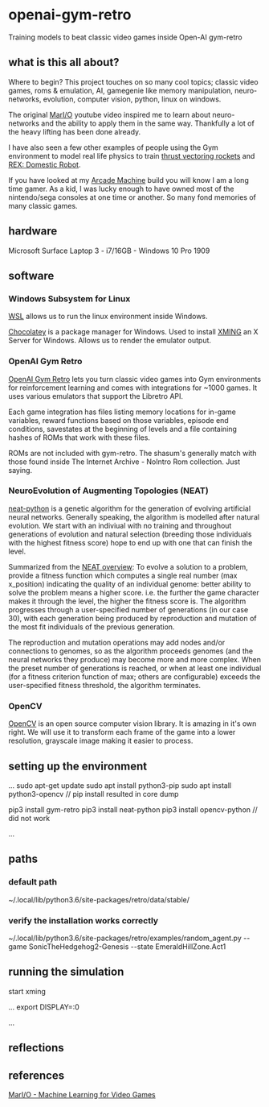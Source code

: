 # openai-gym-retro
Training models to beat classic video games inside Open-AI gym-retro

## what is this all about?
Where to begin? This project touches on so many cool topics; classic video games, roms & emulation, AI, gamegenie like memory manipulation, neuro-networks, evolution, computer vision, python, linux on windows. 

The original [MarI/O](https://www.youtube.com/watch?v=qv6UVOQ0F44) youtube video inspired me to learn about neuro-networks and the ability to apply them in the same way. Thankfully a lot of the heavy lifting has been done already.

I have also seen a few other examples of people using the Gym environment to model real life physics to train [thrust vectoring rockets](https://github.com/EmbersArc/gym_rocketLander) and [REX: Domestic Robot](https://github.com/nicrusso7/rex-gym/blob/master/README.md).

If you have looked at my [Arcade Machine](https://github.com/andruschak/arcade-machine) build you will know I am a long time gamer. As a kid, I was lucky enough to have owned most of the nintendo/sega consoles at one time or another. So many fond memories of many classic games. 

## hardware
Microsoft Surface Laptop 3 - i7/16GB - Windows 10 Pro 1909 

## software
### Windows Subsystem for Linux 
[WSL](https://docs.microsoft.com/en-us/windows/wsl/install-win10) allows us to run the linux environment inside Windows.

[Chocolatey](https://chocolatey.org/) is a package manager for Windows. Used to install [XMING](http://www.straightrunning.com/XmingNotes/) an X Server for Windows. Allows us to render the emulator output. 


### OpenAI Gym Retro
[OpenAI Gym Retro](https://openai.com/blog/gym-retro/) lets you turn classic video games into Gym environments for reinforcement learning and comes with integrations for ~1000 games. It uses various emulators that support the Libretro API.

Each game integration has files listing memory locations for in-game variables, reward functions based on those variables, episode end conditions, savestates at the beginning of levels and a file containing hashes of ROMs that work with these files.

ROMs are not included with gym-retro. The shasum's generally match with those found inside The Internet Archive - NoIntro Rom collection. Just saying.

### NeuroEvolution of Augmenting Topologies (NEAT)
[neat-python](https://github.com/CodeReclaimers/neat-python) is a genetic algorithm for the generation of evolving artificial neural networks. Generally speaking, the algorithm is modelled after natural evolution. We start with an indiviual with no training and throughout generations of evolution and natural selection (breeding those individuals with the highest fitness score) hope to end up with one that can finish the level.  

Summarized from the [NEAT overview](https://neat-python.readthedocs.io/en/latest/neat_overview.html):
To evolve a solution to a problem, provide a fitness function which computes a single real number (max x_position) indicating the quality of an individual genome: better ability to solve the problem means a higher score. i.e. the further the game character makes it through the level, the higher the fitness score is. The algorithm progresses through a user-specified number of generations (in our case 30), with each generation being produced by reproduction and mutation of the most fit individuals of the previous generation.

The reproduction and mutation operations may add nodes and/or connections to genomes, so as the algorithm proceeds genomes (and the neural networks they produce) may become more and more complex. When the preset number of generations is reached, or when at least one individual (for a fitness criterion function of max; others are configurable) exceeds the user-specified fitness threshold, the algorithm terminates.

### OpenCV
[OpenCV](https://opencv.org/) is an open source computer vision library. It is amazing in it's own right. We will use it to transform each frame of the game into a lower resolution, grayscale image making it easier to process.



## setting up the environment


...
sudo apt-get update
sudo apt install python3-pip
sudo apt install python3-opencv // pip install resulted in core dump

pip3 install gym-retro
pip3 install neat-python
pip3 install opencv-python // did not work

...

## paths

### default path
~/.local/lib/python3.6/site-packages/retro/data/stable/

### verify the installation works correctly
~/.local/lib/python3.6/site-packages/retro/examples/random_agent.py --game SonicTheHedgehog2-Genesis --state EmeraldHillZone.Act1

## running the simulation

start xming

...
export DISPLAY=:0

...

## reflections

## references
[MarI/O - Machine Learning for Video Games](https://www.youtube.com/watch?v=qv6UVOQ0F44)
